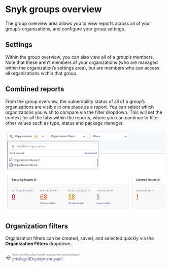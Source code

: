 # Snyk groups overview

The group overview area allows you to view reports across all of your group’s organizations, and configure your group settings.

## Settings

Within the group overview, you can also view all of a group’s members. Note that these aren’t members of your organizations (who are managed within the organization’s settings area), but are members who can access all organizations within that group.

## Combined reports

From the group overview, the vulnerability status of all of a group’s organizations are visible in one place as a report. You can select which organizations you wish to compare via the filter dropdown. This will set the context for all the tabs within the reports, where you can continue to filter other values such as type, status and package manager.

![](<../../../.gitbook/assets/image (65).png>)

## Organization filters

Organization filters can be created, saved, and selected quickly via the **Organization Filters** dropdown.

![](<../../../.gitbook/assets/image (206) (1) (1) (1) (1).png>)
